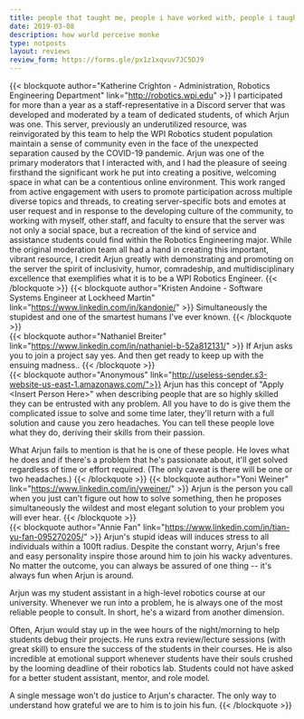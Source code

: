```yaml
---
title: people that taught me, people i have worked with, people i taught
date: 2019-03-08
description: how world perceive monke
type: notposts
layout: reviews
review_form: https://forms.gle/px1z1xqvuv7JC5DJ9
---
```

{{< blockquote author="Katherine Crighton - Administration, Robotics Engineering Department" link="http://robotics.wpi.edu" >}}
I participated for more than a year as a staff-representative in a Discord server that was developed and moderated by a team of dedicated students, of which Arjun was one. This server, previously an underutilized resource, was reinvigorated by this team to help the WPI Robotics student population maintain a sense of community even in the face of the unexpected separation caused by the COVID-19 pandemic. Arjun was one of the primary moderators that I interacted with, and I had the pleasure of seeing firsthand the significant work he put into creating a positive, welcoming space in what can be a contentious online environment. This work ranged from active engagement with users to promote participation across multiple diverse topics and threads, to creating server-specific bots and emotes at user request and in response to the developing culture of the community, to working with myself, other staff, and faculty to ensure that the server was not only a social space, but a recreation of the kind of service and assistance students could find within the Robotics Engineering major. While the original moderation team all had a hand in creating this important, vibrant resource, I credit Arjun greatly with demonstrating and promoting on the server the spirit of inclusivity, humor, comradeship, and multidisciplinary excellence that exemplifies what it is to be a WPI Robotics Engineer.
{{< /blockquote >}}
<split-peoples>
{{< blockquote author="Kristen Andoine - Software Systems Engineer at Lockheed Martin" link="https://www.linkedin.com/in/kandonie/" >}}
  Simultaneously the stupidest and one of the smartest humans I've ever known.
{{< /blockquote >}}
<br/>
{{< blockquote author="Nathaniel Breiter" link="https://www.linkedin.com/in/nathaniel-b-52a812131/" >}}
  If Arjun asks you to join a project say yes.  And then get ready to keep up with the ensuing madness..
{{< /blockquote >}}
<br/>
{{< blockquote author="Anonymous" link="http://useless-sender.s3-website-us-east-1.amazonaws.com/">}}
  Arjun has this concept of "Apply \<Insert Person Here\>" when describing people that are so highly skilled they can be entrusted with any problem. All you have to do is give them the complicated issue to solve and some time later,  they'll return with a full solution and cause you zero headaches. You can tell these people love what they do, deriving their skills from their passion. 
  
  What Arjun fails to mention is that he is one of these people. He loves what he does and if there's a problem that he's passionate about, it'll get solved regardless of time or effort required. (The only caveat is there will be one or two headaches.)
{{< /blockquote >}}
<split-peoples>
{{< blockquote author="Yoni Weiner" link="https://www.linkedin.com/in/yweiner/" >}}
Arjun is the person you call when you just can't figure out how to solve something, then he proposes simultaneously the wildest and most elegant solution to your problem you will ever hear.
{{< /blockquote >}}
<br/>
{{< blockquote author="Annie Fan" link="https://www.linkedin.com/in/tian-yu-fan-095270205/" >}}
Arjun's stupid ideas will induces stress to all individuals within a 100ft radius. Despite the constant worry, Arjun's free and easy personality inspire those around him to join his wacky adventures. No matter the outcome, you can always be assured of one thing -- it's always fun when Arjun is around. 

Arjun was my student assistant in a high-level robotics course at our university. Whenever we run into a problem, he is always one of the most reliable people to consult. In short, he's a wizard from another dimension. 

Often, Arjun would stay up in the wee hours of the night/morning to help students debug their projects. He runs extra review/lecture sessions (with great skill) to ensure the success of the students in their courses. He is also incredible at emotional support whenever students have their souls crushed by the looming deadline of their robotics lab. Students could not have asked for a better student assistant, mentor, and role model. 

A single message won't do justice to Arjun's character. The only way to understand how grateful we are to him is to join his fun.
{{< /blockquote >}}
